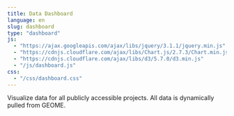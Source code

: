 ```yaml
---
title: Data Dashboard
language: en
slug: dashboard
type: "dashboard"
js:
  - "https://ajax.googleapis.com/ajax/libs/jquery/3.1.1/jquery.min.js"
  - "https://cdnjs.cloudflare.com/ajax/libs/Chart.js/2.7.3/Chart.min.js"
  - "https://cdnjs.cloudflare.com/ajax/libs/d3/5.7.0/d3.min.js"
  - "/js/dashboard.js"
css:
  - "/css/dashboard.css"
---
```


 Visualize data for all publicly accessible projects. All data is dynamically pulled from GEOME.
